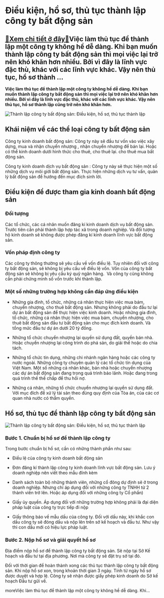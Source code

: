 Điều kiện, hồ sơ, thủ tục thành lập công ty bất động sản
========================================================

[:gift:Xem chi tiết ở đây:gift:](https://hddtvn.com/dieu-kien-ho-so-thu-tuc-thanh-lap-cong-ty-bat-dong-san/)Việc làm thủ tục để thành lập một công ty không hề dễ dàng. Khi bạn muốn thành lập công ty bất động sản thì mọi việc lại trở nên khó khăn hơn nhiều. Bởi vì đây là lĩnh vực đặc thù, khác với các lĩnh vực khác. Vậy nên thủ tục, hồ sơ thành …
-----------------------------------------------------------------------------------------------------------------------------------------------------------------------------------------------------------------------------------------------

**Việc làm thủ tục để thành lập một công ty không hề dễ dàng. Khi bạn muốn thành lập công ty bất động sản thì mọi việc lại trở nên khó khăn hơn nhiều. Bởi vì đây là lĩnh vực đặc thù, khác với các lĩnh vực khác. Vậy nên thủ tục, hồ sơ thành lập cũng trở nên khó khăn hơn.**


![Thành lập công ty bất động sản: Điều kiện, hồ sơ, thủ tục thành lập](https://hddtvn.com/wp-content/uploads/2021/01/business-office-building-london-england-uk_117856-434.jpg)


Khái niệm về các thể loại công ty bất động sản
----------------------------------------------


Công ty kinh doanh bất động sản: Công ty này sẽ đầu tư vốn vào việc xây dựng, mua và nhận chuyển nhượng , nhận chuyển nhượng để bán lại. Hoặc có thể kinh doanh dưới hình thức cho thuê, cho thuê lại. cho thuê mua bất động sản.


Công ty kinh doanh dịch vụ bất động sản : Công ty này sẽ thực hiện một số những dịch vụ môi giới bất động sản. Thực hiện những dịch vụ tư vấn, quản lý bất động sản để hướng đến mục đích sinh lời.


Điều kiện để được tham gia kinh doanh bất động sản
--------------------------------------------------


### Đối tượng


Các tổ chức, các cá nhân muốn đăng kí kinh doanh dịch vụ bất động sản. Trước tiên cần phải thành lập hợp tác xã trong doanh nghiệp. Và đối tượng hộ kinh doanh sẽ không được phép đăng kí kinh doanh lĩnh vực bất động sản.


### Vốn pháp định công ty


Các công ty thông thường sẽ yêu cầu về vốn điều lệ. Tuy nhiên đối với công ty bất động sản, sẽ không bị yêu cầu về điều lệ vốn. Vốn của công ty bất động sản sẽ không bị yêu cầu ký quỹ ngân hàng.  Và công ty cũng không cần phải chứng minh số vốn trước khi thành lập.


### Một số những trường hợp không cần đáp ứng điều kiện




* Những gia đình, tổ chức, những cá nhân thực hiện việc mua bám, chuyển nhượng, cho thuê bất động sản. Nhưng không phải do đầu tư lại dự án bất động sản để thực hiện việc kinh doanh. Hoặc những gia đình, tổ chức, những cá nhân thực hiện việc mua bám, chuyển nhượng, cho thuê bất động sản đầu tư bất động sản cho mục đích kinh doanh. Và tổng mức đầu tư dự án dưới 20 tỷ đồng.

* Những tổ chức chuyển nhượng lại quyền sử dụng đất, quyền bán nhà. Hoặc chuyển nhượng lại công trình do phá sản, do giải thể hoặc do chia tách.

* Những tổ chức tín dụng, những chi nhánh ngân hàng hoặc các công ty nước ngoài. Những công ty chuyên quản lý các tổ chức tín dụng của Việt Nam. Một số những cá nhân khác, bán nhà hoặc chuyển nhượng các dự án bất động sản đang trong quá trình bảo lãnh. Hoặc đang trong quá trình thế thế chấp để thu hồi nợ.

* Những cá nhân, những tổ chức chuyển nhượng lại quyền sử dụng đất. Với mục đích để xử lý tài sản theo đúng quy định của Tòa án, của các cơ quan nhà nước có thẩm quyền.



Hồ sơ, thủ tục để thành lập công ty bất động sản
------------------------------------------------


![Thành lập công ty bất động sản: Điều kiện, hồ sơ, thủ tục thành lập](https://hddtvn.com/wp-content/uploads/2021/01/CC3A1-nhC3A2n-nC6B0E1BB9Bc-ngoC3A0i-cC3B3-quyE1BB81n-thC3A0nh-lE1BAADp-doanh-nghiE1BB87p-tE1BAA1i-ViE1BB87t-Nam-internet.jpg)


### Bước 1. Chuẩn bị hồ sơ để thành lập công ty


Trong bước chuẩn bị hồ sơ, cần có những thành phần như sau:




* Điều lệ của công ty kinh doanh bất động sản

* Đơn đăng kí thành lập công ty kinh doanh lĩnh vực bất động sản. Lưu ý doanh nghiệp nên viết theo mẫu đính kèm

* Danh sách toàn bộ những thành viên, những cổ đông dự định sẽ ở trong doanh nghiệp. Nhưng chỉ áp dụng đối với những công ty TNHH từ 2 thành viên trở lên. Hoặc áp dụng đối với những công ty Cổ phần)

* Giấy ủy quyền. Áp dụng đối với những trường hợp không phải là đại diện pháp luật của công ty trực tiếp đi nộp

* Giấy thông báo về mẫu dấu của công ty. Đối với dấu này, khi khắc con dấu công ty sẽ đóng dấu và nộp lên trên sở kế hoạch và đầu tư. Như vậy thì con dấu mới có hiệu lực pháp luật.



### Bước 2. Nộp hồ sơ và giải quyết hồ sơ


Địa điểm nộp hồ sơ để thành lập công ty bất động sản. Sẽ nộp tại Sở Kế hoạch và đầu tư tại địa phương. Nơi mà công ty sẽ đặt trụ sở tại đó.


Đối với thời gian để hoàn thành xong các thủ tục thành lập công ty bất động sản. Khi nộp hồ sơ xon, trong khoản thời gian 3 ngày. Tính từ ngày hồ sơ được duyệt và hợp lệ. Công ty sẽ nhận được giấy phép kinh doanh do Sở kế hoạch Đầu tư gửi về.


moreViệc làm thủ tục để thành lập một công ty không hề dễ dàng. Khi…

